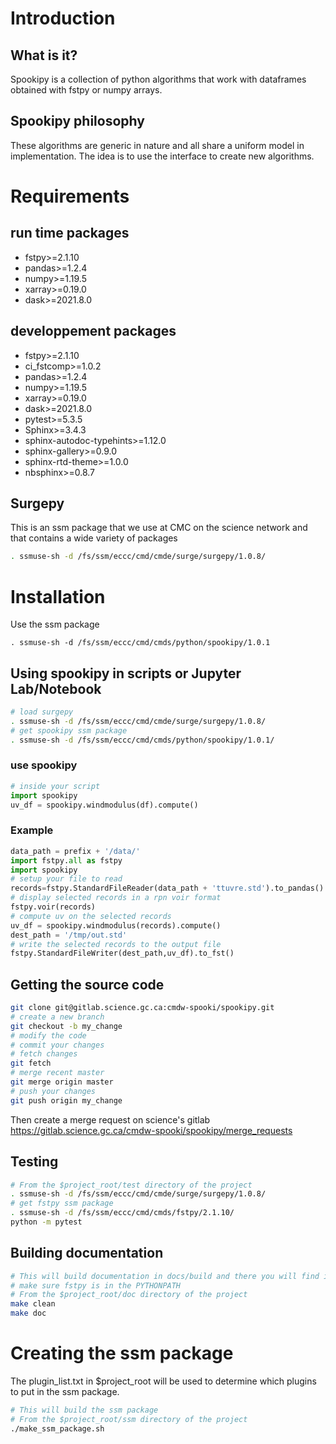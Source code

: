 # Introduction

## What is it?

Spookipy is a collection of python algorithms that work with dataframes
obtained with fstpy or numpy arrays.

## Spookipy philosophy

These algorithms are generic in nature and all share a uniform model in
implementation. The idea is to use the interface to create new
algorithms.

# Requirements

## run time packages

-   fstpy>=2.1.10
-   pandas>=1.2.4
-   numpy>=1.19.5
-   xarray>=0.19.0
-   dask>=2021.8.0

## developpement packages

-   fstpy>=2.1.10
-   ci_fstcomp>=1.0.2
-   pandas>=1.2.4
-   numpy>=1.19.5
-   xarray>=0.19.0
-   dask>=2021.8.0
-   pytest>=5.3.5
-   Sphinx>=3.4.3
-   sphinx-autodoc-typehints>=1.12.0
-   sphinx-gallery>=0.9.0
-   sphinx-rtd-theme>=1.0.0
-   nbsphinx>=0.8.7

## Surgepy

This is an ssm package that we use at CMC on the science network and
that contains a wide variety of packages

``` bash
. ssmuse-sh -d /fs/ssm/eccc/cmd/cmde/surge/surgepy/1.0.8/
```

# Installation

Use the ssm package

    . ssmuse-sh -d /fs/ssm/eccc/cmd/cmds/python/spookipy/1.0.1

## Using spookipy in scripts or Jupyter Lab/Notebook

``` bash
# load surgepy
. ssmuse-sh -d /fs/ssm/eccc/cmd/cmde/surge/surgepy/1.0.8/
# get spookipy ssm package
. ssmuse-sh -d /fs/ssm/eccc/cmd/cmds/python/spookipy/1.0.1/
```

### use spookipy

``` python
# inside your script
import spookipy
uv_df = spookipy.windmodulus(df).compute()
```

### Example

``` python
data_path = prefix + '/data/'
import fstpy.all as fstpy
import spookipy
# setup your file to read
records=fstpy.StandardFileReader(data_path + 'ttuvre.std').to_pandas()
# display selected records in a rpn voir format
fstpy.voir(records)
# compute uv on the selected records
uv_df = spookipy.windmodulus(records).compute()
dest_path = '/tmp/out.std'
# write the selected records to the output file
fstpy.StandardFileWriter(dest_path,uv_df).to_fst()
```

## Getting the source code

``` bash
git clone git@gitlab.science.gc.ca:cmdw-spooki/spookipy.git
# create a new branch
git checkout -b my_change
# modify the code
# commit your changes
# fetch changes
git fetch
# merge recent master
git merge origin master
# push your changes
git push origin my_change
```

Then create a merge request on science\'s gitlab
<https://gitlab.science.gc.ca/cmdw-spooki/spookipy/merge_requests>

## Testing

``` bash
# From the $project_root/test directory of the project
. ssmuse-sh -d /fs/ssm/eccc/cmd/cmde/surge/surgepy/1.0.8/
# get fstpy ssm package
. ssmuse-sh -d /fs/ssm/eccc/cmd/cmds/fstpy/2.1.10/
python -m pytest
```

## Building documentation

``` bash
# This will build documentation in docs/build and there you will find index.html
# make sure fstpy is in the PYTHONPATH
# From the $project_root/doc directory of the project
make clean
make doc
```

# Creating the ssm package

The plugin_list.txt in \$project_root will be used to determine which
plugins to put in the ssm package.

``` bash
# This will build the ssm package
# From the $project_root/ssm directory of the project
./make_ssm_package.sh
```
